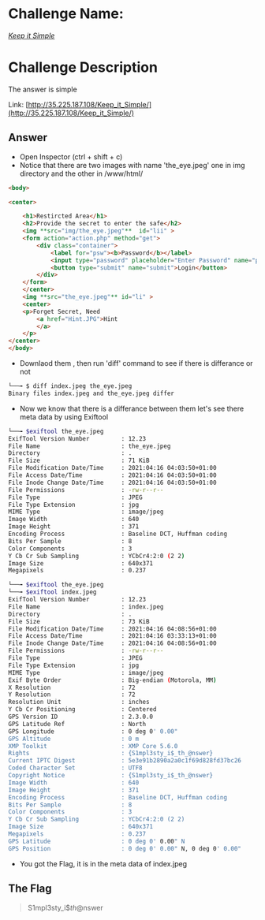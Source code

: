 # Challenge Name:
 [*Keep it Simple*](https://cybertalents.com/challenges/forensics/keep-it-simple)
 
# Challenge Description
The answer is simple

Link: [http://35.225.187.108/Keep_it_Simple/](http://35.225.187.108/Keep_it_Simple/)

## Answer
* Open Inspector (ctrl + shift + c)
* Notice that there are two images with name 'the_eye.jpeg' one in img directory and the other in /www/html/ 
```html
<body>

<center>

	<h1>Restircted Area</h1>
	<h2>Provide the secret to enter the safe</h2>
	<img **src="img/the_eye.jpeg"**  id="lii" >
	<form action="action.php" method="get">
  		<div class="container">
    		<label for="psw"><b>Password</b></label>
    		<input type="password" placeholder="Enter Password" name="password" required>
    		<button type="submit" name="submit">Login</button>
  		</div> 
	</form>
	</center>
	<img **src="the_eye.jpeg"** id="li" >
	<center>
	<p>Forget Secret, Need 
		<a href="Hint.JPG">Hint
		</a>
	</p>
</center>
</body>
```
 * Downlaod them , then run 'diff' command to see if there is differance or not
```sh
└──╼ $ diff index.jpeg the_eye.jpeg 
Binary files index.jpeg and the_eye.jpeg differ
```
* Now we know that there is a differance between them let's see there meta data by using Exiftool
```bash
└──╼ $exiftool the_eye.jpeg 
ExifTool Version Number         : 12.23
File Name                       : the_eye.jpeg
Directory                       : .
File Size                       : 71 KiB
File Modification Date/Time     : 2021:04:16 04:03:50+01:00
File Access Date/Time           : 2021:04:16 04:03:50+01:00
File Inode Change Date/Time     : 2021:04:16 04:03:50+01:00
File Permissions                : -rw-r--r--
File Type                       : JPEG
File Type Extension             : jpg
MIME Type                       : image/jpeg
Image Width                     : 640
Image Height                    : 371
Encoding Process                : Baseline DCT, Huffman coding
Bits Per Sample                 : 8
Color Components                : 3
Y Cb Cr Sub Sampling            : YCbCr4:2:0 (2 2)
Image Size                      : 640x371
Megapixels                      : 0.237
```
 ```bash
└──╼ $exiftool the_eye.jpeg 
└──╼ $exiftool index.jpeg 
ExifTool Version Number         : 12.23
File Name                       : index.jpeg
Directory                       : .
File Size                       : 73 KiB
File Modification Date/Time     : 2021:04:16 04:08:56+01:00
File Access Date/Time           : 2021:04:16 03:33:13+01:00
File Inode Change Date/Time     : 2021:04:16 04:08:56+01:00
File Permissions                : -rw-r--r--
File Type                       : JPEG
File Type Extension             : jpg
MIME Type                       : image/jpeg
Exif Byte Order                 : Big-endian (Motorola, MM)
X Resolution                    : 72
Y Resolution                    : 72
Resolution Unit                 : inches
Y Cb Cr Positioning             : Centered
GPS Version ID                  : 2.3.0.0
GPS Latitude Ref                : North
GPS Longitude                   : 0 deg 0' 0.00"
GPS Altitude                    : 0 m
XMP Toolkit                     : XMP Core 5.6.0
Rights                          : {S1mpl3sty_i$_th_@nswer}
Current IPTC Digest             : 5e3e91b2890a2a0c1f69d828fd37bc26
Coded Character Set             : UTF8
Copyright Notice                : {S1mpl3sty_i$_th_@nswer}
Image Width                     : 640
Image Height                    : 371
Encoding Process                : Baseline DCT, Huffman coding
Bits Per Sample                 : 8
Color Components                : 3
Y Cb Cr Sub Sampling            : YCbCr4:2:0 (2 2)
Image Size                      : 640x371
Megapixels                      : 0.237
GPS Latitude                    : 0 deg 0' 0.00" N
GPS Position                    : 0 deg 0' 0.00" N, 0 deg 0' 0.00"
```
* You got the Flag, it is in the meta data of index.jpeg

 ## The Flag
 > S1mpl3sty_i$_th_@nswer
